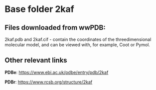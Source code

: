 # Base folder 2kaf

## Files downloaded from wwPDB:

2kaf.pdb and 2kaf.cif - contain the coordinates of the threedimensional molecular model, and can be viewed with, for example, Coot or Pymol.


## Other relevant links 
**PDBe**:  https://www.ebi.ac.uk/pdbe/entry/pdb/2kaf
 
**PDBr**: https://www.rcsb.org/structure/2kaf 
